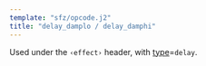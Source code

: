 ```yaml
---
template: "sfz/opcode.j2"
title: "delay_damplo / delay_damphi"
---
```

Used under the `‹effect›` header, with [type]=`delay`.


[type]: type.md#delay
